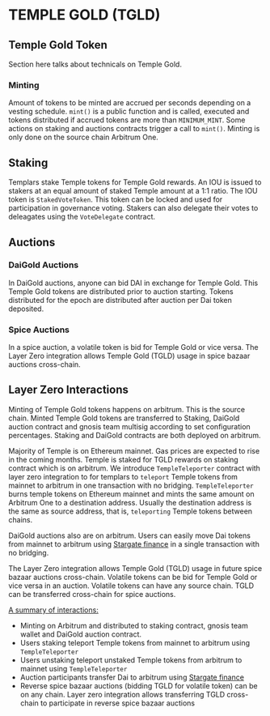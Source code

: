 # TEMPLE GOLD (TGLD)

## Temple Gold Token

Section here talks about technicals on Temple Gold.

### Minting
Amount of tokens to be minted are accrued per seconds depending on a vesting schedule. `mint()` is a public function and is called, executed and tokens distributed if accrued tokens are more than `MINIMUM_MINT`.
Some actions on staking and auctions contracts trigger a call to `mint()`.
Minting is only done on the source chain Arbitrum One.


## Staking
Templars stake Temple tokens for Temple Gold rewards. An IOU is issued to stakers at an equal amount of staked Temple amount at a 1:1 ratio. The IOU token is `StakedVoteToken`. This token can be locked and used for participation in governance voting. Stakers can also delegate their votes to deleagates using the `VoteDelegate` contract.

## Auctions

### DaiGold Auctions
In DaiGold auctions, anyone can bid DAI in exchange for Temple Gold. This Temple Gold tokens are distributed prior to auction starting. Tokens distributed for the epoch are distributed after auction per Dai token deposited.

### Spice Auctions
In a spice auction, a volatile token is bid for Temple Gold or vice versa.
The Layer Zero integration allows Temple Gold (TGLD) usage in spice bazaar auctions cross-chain.

## Layer Zero Interactions

Minting of Temple Gold tokens happens on arbitrum. This is the source chain. Minted Temple Gold tokens are transferred to Staking, DaiGold auction contract and gnosis team multisig according to set configuration percentages. Staking and DaiGold contracts are both deployed on arbitrum.

Majority of Temple is on Ethereum mainnet. Gas prices are expected to rise in the coming months. Temple is staked for TGLD rewards on staking contract which is on arbitrum. We introduce `TempleTeleporter` contract with layer zero integration to for templars to `teleport` Temple tokens from mainnet to arbitrum in one transaction with no bridging. 
`TempleTeleporter` burns temple tokens on Ethereum mainnet and mints the same amount on Arbitrum One to a destination address. Usually the destination address is the same as source address, that is, `teleporting` Temple tokens between chains.

DaiGold auctions also are on arbitrum. Users can easily move Dai tokens from mainnet to arbitrum using [Stargate finance](https://stargate.finance/) in a single transaction with no bridging.

The Layer Zero integration allows Temple Gold (TGLD) usage in future spice bazaar auctions cross-chain. Volatile tokens can be bid for Temple Gold or vice versa in an auction. Volatile tokens can have any source chain. TGLD can be transferred cross-chain for spice auctions.

<ins>A summary of interactions:</ins>
- Minting on Arbitrum and distributed to staking contract, gnosis team wallet and DaiGold auction contract.
- Users staking teleport Temple tokens from mainnet to arbitrum using `TempleTeleporter`
- Users unstaking teleport unstaked Temple tokens from arbitrum to mainnet using `TempleTeleporter`
- Auction participants transfer Dai to arbitrum using [Stargate finance](https://stargate.finance/)
- Reverse spice bazaar auctions (bidding TGLD for volatile token) can be on any chain. Layer zero integration allows transferring TGLD cross-chain to participate in reverse spice bazaar auctions